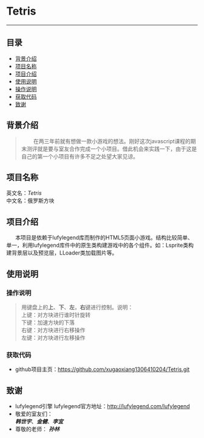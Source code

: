 # Tetris #

------
## 目录 ##
* [背景介绍](#背景介绍)
* [项目名称](#项目名称)
* [项目介绍](#项目介绍)
* [使用说明](#使用说明)
 * [操作说明](#操作说明)
 * [获取代码](#获取代码)
* [致谢](#致谢)
 

<a name = "背景介绍"></a>
## 背景介绍 ##
>&nbsp;&nbsp;&nbsp;&nbsp;&nbsp;&nbsp;&nbsp;&nbsp;在两三年前就有想做一款小游戏的想法。刚好这次javascript课程的期末测评就是要与室友合作完成一个小项目。借此机会来实践一下，由于这是自己的第一个小项目有许多不足之处望大家见谅。


<a name = "项目名称"></a>
## 项目名称 ##
英文名：*Tetris* </br>
中文名：俄罗斯方块


<a name = "项目介绍"></a>
## 项目介绍 ##
&nbsp;&nbsp;&nbsp;&nbsp;&nbsp;&nbsp;本项目是依赖于lufylegend库而制作的HTML5页面小游戏。结构比较简单、单一，利用lufylegend库件中的原生类构建游戏中的各个组件。如：Lsprite类构建背景层以及预览层，LLoader类加载图片等。


<a name = "使用说明"></a>
## 使用说明 ##

<a name = "操作说明"></a>
### 操作说明 ###
>用键盘上的**上**、**下**、**左**，**右**键进行控制。说明：  
上键：对方块进行谁时针旋转  
下键：加速方块的下落  
右键：对方块进行右移操作  
左键：对方块进行左移操作


<a name = "获取代码"></a>
### 获取代码 ###
* github项目主页：<https://github.com/xugaoxiang1306410204/Tetris.git>


<a name = "致谢"></a>
## 致谢 ##
* lufylegend引擎
lufylegend官方地址：<http://lufylegend.com/lufylegend>  
* 敬爱的室友们：  
***韩世宇***、***金健***、***李宜***  
* 尊敬的老师：
***孙林***



